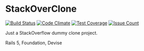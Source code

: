 # StackOverClone

[![Build Status](https://travis-ci.org/jiop/stackoverclone.svg?branch=travis_integration)](https://travis-ci.org/jiop/stackoverclone)
[![Code Climate](https://codeclimate.com/github/jiop/stackoverclone/badges/gpa.svg)](https://codeclimate.com/github/jiop/stackoverclone)
[![Test Coverage](https://codeclimate.com/github/jiop/stackoverclone/badges/coverage.svg)](https://codeclimate.com/github/jiop/stackoverclone/coverage)
[![Issue Count](https://codeclimate.com/github/jiop/stackoverclone/badges/issue_count.svg)](https://codeclimate.com/github/jiop/stackoverclone)

Just a StackOverflow dummy clone project.

Rails 5, Foundation, Devise
